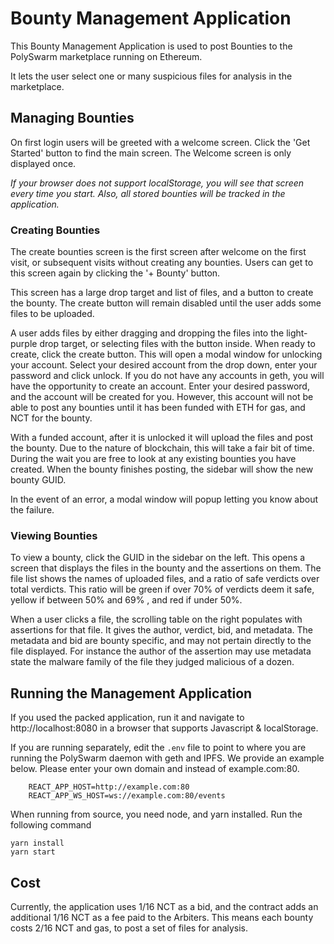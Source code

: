 # Bounty Management Application

This Bounty Management Application is used to post Bounties to the PolySwarm marketplace running on Ethereum.

It lets the user select one or many suspicious files for analysis in the marketplace. 



## Managing Bounties

On first login users will be greeted with a welcome screen. Click the 'Get Started' button to find the main screen. The Welcome screen is only displayed once.

*If your browser does not support localStorage, you will see that screen every time you start. Also, all stored bounties will be tracked in the application.*

### Creating Bounties

The create bounties screen is the first screen after welcome on the first visit, or subsequent visits without creating any bounties. Users can get to this screen again by clicking the '+ Bounty' button.

This screen has a large drop target and list of files, and a button to create the bounty. The create button will remain disabled until the user adds some files to be uploaded.

A user adds files by either dragging and dropping the files into the light-purple drop target, or selecting files with the button inside. When ready to create, click the create button. This will open a modal window for unlocking your account. Select your desired account from the drop down, enter your password and click unlock. If you do not have any accounts in geth, you will have the opportunity to create an account. Enter your desired password, and the account will be created for you. However, this account will not be able to post any bounties until it has been funded with ETH for gas, and NCT for the bounty. 

With a funded account, after it is unlocked it will upload the files and post the bounty. Due to the nature of blockchain, this will take a fair bit of time. During the wait you are free to look at any existing bounties you have created. When the bounty finishes posting, the sidebar will show the new bounty GUID. 

In the event of an error, a modal window will popup letting you know about the failure.

### Viewing Bounties

To view a bounty, click the GUID in the sidebar on the left. This opens a screen that displays the files in the bounty and the assertions on them. The file list shows the names of uploaded files, and a ratio of safe verdicts over total verdicts. This ratio will be green if over 70% of verdicts deem it safe, yellow if between 50% and 69% , and red if under 50%. 

When a user clicks a file, the scrolling table on the right populates with assertions for that file. It gives the author, verdict, bid, and metadata. The metadata and bid are bounty specific, and may not pertain directly to the file displayed. For instance the author of the assertion may use metadata state the malware family of the file they judged malicious of a dozen.

## Running the Management Application

If you used the packed application, run it and navigate to http://localhost:8080 in a browser that supports Javascript & localStorage.

If you are running separately, edit the `.env` file to point to where you are running the PolySwarm daemon with geth and IPFS. We provide an example below. Please enter your own domain and instead of example.com:80.

```
    REACT_APP_HOST=http://example.com:80
    REACT_APP_WS_HOST=ws://example.com:80/events
```

When running from source, you need node, and yarn installed. Run the following command

```
yarn install
yarn start
```

## Cost

Currently, the application uses 1/16 NCT as a bid, and the contract adds an additional 1/16 NCT as a fee paid to the Arbiters. This means each bounty costs 2/16 NCT and gas, to post a set of files for analysis. 